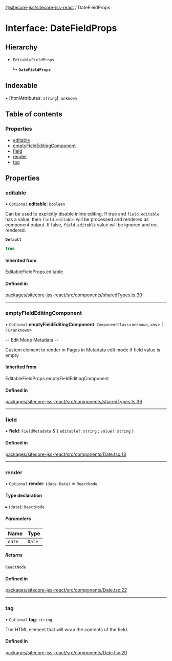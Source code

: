 [@sitecore-jss/sitecore-jss-react](../README.md) / DateFieldProps

# Interface: DateFieldProps

## Hierarchy

- `EditableFieldProps`

  ↳ **`DateFieldProps`**

## Indexable

▪ [htmlAttributes: `string`]: `unknown`

## Table of contents

### Properties

- [editable](DateFieldProps.md#editable)
- [emptyFieldEditingComponent](DateFieldProps.md#emptyfieldeditingcomponent)
- [field](DateFieldProps.md#field)
- [render](DateFieldProps.md#render)
- [tag](DateFieldProps.md#tag)

## Properties

### editable

• `Optional` **editable**: `boolean`

Can be used to explicitly disable inline editing.
If true and `field.editable` has a value, then `field.editable` will be processed and rendered as component output. If false, `field.editable` value will be ignored and not rendered.

**`Default`**

```ts
true
```

#### Inherited from

EditableFieldProps.editable

#### Defined in

[packages/sitecore-jss-react/src/components/sharedTypes.ts:30](https://github.com/Sitecore/jss/blob/57a284eb4/packages/sitecore-jss-react/src/components/sharedTypes.ts#L30)

___

### emptyFieldEditingComponent

• `Optional` **emptyFieldEditingComponent**: `ComponentClass`\<`unknown`, `any`\> \| `FC`\<`unknown`\>

-- Edit Mode Metadata --

Custom element to render in Pages in Metadata edit mode if field value is empty

#### Inherited from

EditableFieldProps.emptyFieldEditingComponent

#### Defined in

[packages/sitecore-jss-react/src/components/sharedTypes.ts:36](https://github.com/Sitecore/jss/blob/57a284eb4/packages/sitecore-jss-react/src/components/sharedTypes.ts#L36)

___

### field

• **field**: `FieldMetadata` & \{ `editable?`: `string` ; `value?`: `string`  }

#### Defined in

[packages/sitecore-jss-react/src/components/Date.tsx:13](https://github.com/Sitecore/jss/blob/57a284eb4/packages/sitecore-jss-react/src/components/Date.tsx#L13)

___

### render

• `Optional` **render**: (`date`: `Date`) => `ReactNode`

#### Type declaration

▸ (`date`): `ReactNode`

##### Parameters

| Name | Type |
| :------ | :------ |
| `date` | `Date` |

##### Returns

`ReactNode`

#### Defined in

[packages/sitecore-jss-react/src/components/Date.tsx:22](https://github.com/Sitecore/jss/blob/57a284eb4/packages/sitecore-jss-react/src/components/Date.tsx#L22)

___

### tag

• `Optional` **tag**: `string`

The HTML element that will wrap the contents of the field.

#### Defined in

[packages/sitecore-jss-react/src/components/Date.tsx:20](https://github.com/Sitecore/jss/blob/57a284eb4/packages/sitecore-jss-react/src/components/Date.tsx#L20)
